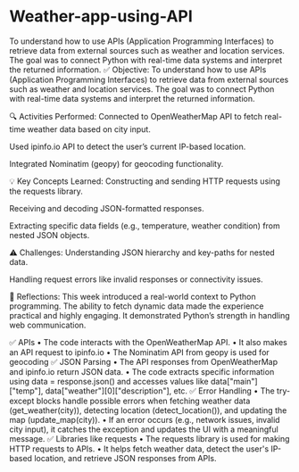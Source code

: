 # Weather-app-using-API
To understand how to use APIs (Application Programming Interfaces) to retrieve data from external sources such as weather and location services. The goal was to connect Python with real-time data systems and interpret the returned information.
✅ Objective:
To understand how to use APIs (Application Programming Interfaces) to retrieve data from external sources such as weather and location services. The goal was to connect Python with real-time data systems and interpret the returned information.

🔍 Activities Performed:
Connected to OpenWeatherMap API to fetch real-time weather data based on city input.

Used ipinfo.io API to detect the user’s current IP-based location.

Integrated Nominatim (geopy) for geocoding functionality.

💡 Key Concepts Learned:
Constructing and sending HTTP requests using the requests library.

Receiving and decoding JSON-formatted responses.

Extracting specific data fields (e.g., temperature, weather condition) from nested JSON objects.

⚠️ Challenges:
Understanding JSON hierarchy and key-paths for nested data.

Handling request errors like invalid responses or connectivity issues.

🧠 Reflections:
This week introduced a real-world context to Python programming. The ability to fetch dynamic data made the experience practical and highly engaging. It demonstrated Python’s strength in handling web communication.

✅ APIs
•	The code interacts with the OpenWeatherMap API.
•	It also makes an API request to ipinfo.io 
•	The Nominatim API from geopy is used for geocoding 
✅ JSON Parsing
•	The API responses from OpenWeatherMap and ipinfo.io return JSON data.
•	The code extracts specific information using data = response.json() and accesses values like data["main"]["temp"], data["weather"][0]["description"], etc.
✅ Error Handling
•	The try-except blocks handle possible errors when fetching weather data (get_weather(city)), detecting location (detect_location()), and updating the map (update_map(city)).
•	If an error occurs (e.g., network issues, invalid city input), it catches the exception and updates the UI with a meaningful message.
✅ Libraries like requests
•	The requests library is used for making HTTP requests to APIs.
•	It helps fetch weather data, detect the user's IP-based location, and retrieve JSON responses from APIs.

